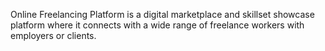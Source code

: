 Online Freelancing Platform is a digital marketplace and skillset showcase platform where it connects with a wide range of freelance workers with employers or clients. 
